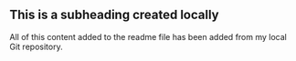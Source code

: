   ## This is a subheading created locally

  All of this content added to the readme file has been added from my local Git repository.